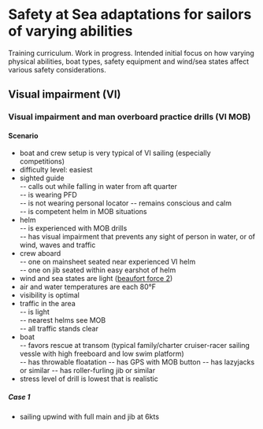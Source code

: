# Safety at Sea adaptations for sailors of varying abilities

Training curriculum. Work in progress. 
Intended initial focus on how varying physical abilities, boat types, safety equipment and wind/sea states affect various safety considerations.

## Visual impairment (VI)

### Visual impairment and man overboard practice drills (VI MOB)

#### Scenario  
- boat and crew setup is very typical of VI sailing (especially competitions)  
- difficulty level: easiest  
- sighted guide  
 -- calls out while falling in water from aft quarter  
 -- is wearing PFD  
 -- is not wearing personal locator
 -- remains conscious and calm  
 -- is competent helm in MOB situations  
- helm  
 -- is experienced with MOB drills  
 -- has visual impairment that prevents any sight of person in water, or of wind, waves and traffic
- crew aboard  
 -- one on mainsheet seated near experienced VI helm  
 -- one on jib seated within easy earshot of helm  
- wind and sea states are light ([beaufort force 2](https://en.wikipedia.org/wiki/Beaufort_scale))  
- air and water temperatures are each 80°F
- visibility is optimal
- traffic in the area  
 -- is light  
 -- nearest helms see MOB  
 -- all traffic stands clear  
- boat  
 -- favors rescue at transom (typical family/charter cruiser-racer sailing vessle with high freeboard and low swim platform)  
 -- has throwable floatation
 -- has GPS with MOB button
 -- has lazyjacks or similar
 -- has roller-furling jib or similar
- stress level of drill is lowest that is realistic

##### Case 1
- sailing upwind with full main and jib at 6kts
